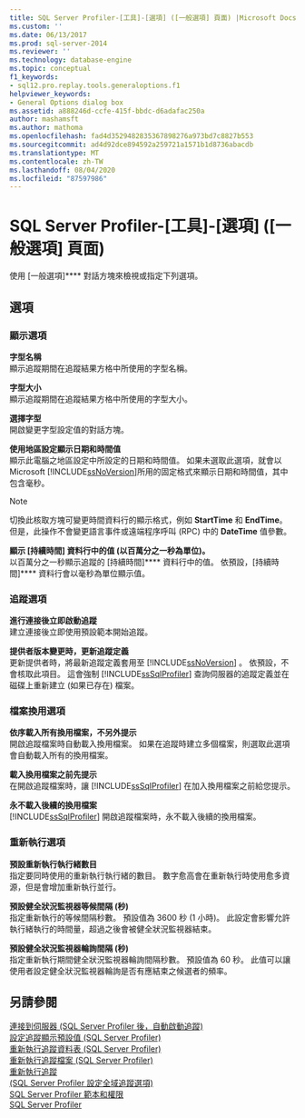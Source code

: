 ```yaml
---
title: SQL Server Profiler-[工具]-[選項] ([一般選項] 頁面) |Microsoft Docs
ms.custom: ''
ms.date: 06/13/2017
ms.prod: sql-server-2014
ms.reviewer: ''
ms.technology: database-engine
ms.topic: conceptual
f1_keywords:
- sql12.pro.replay.tools.generaloptions.f1
helpviewer_keywords:
- General Options dialog box
ms.assetid: a888246d-ccfe-415f-bbdc-d6adafac250a
author: mashamsft
ms.author: mathoma
ms.openlocfilehash: fad4d3529482835367898276a973bd7c8827b553
ms.sourcegitcommit: ad4d92dce894592a259721a1571b1d8736abacdb
ms.translationtype: MT
ms.contentlocale: zh-TW
ms.lasthandoff: 08/04/2020
ms.locfileid: "87597986"
---
```

# <a name="sql-server-profiler---tools-options-general-options-page"></a>SQL Server Profiler-[工具]-[選項] ([一般選項] 頁面) 
  使用 [一般選項]**** 對話方塊來檢視或指定下列選項。  
  
## <a name="options"></a>選項  
  
### <a name="display-options"></a>顯示選項  
 **字型名稱**  
 顯示追蹤期間在追蹤結果方格中所使用的字型名稱。  
  
 **字型大小**  
 顯示追蹤期間在追蹤結果方格中所使用的字型大小。  
  
 **選擇字型**  
 開啟變更字型設定值的對話方塊。  
  
 **使用地區設定顯示日期和時間值**  
 顯示此電腦之地區設定中所設定的日期和時間值。 如果未選取此選項，就會以 Microsoft [!INCLUDE[ssNoVersion](../includes/ssnoversion-md.md)]所用的固定格式來顯示日期和時間值，其中包含毫秒。  
  
> [!NOTE]  
>  切換此核取方塊可變更時間資料行的顯示格式，例如 **StartTime** 和 **EndTime**。 但是，此操作不會變更語言事件或遠端程序呼叫 (RPC) 中的 **DateTime** 值參數。  
  
 **顯示 [持續時間] 資料行中的值 (以百萬分之一秒為單位)。**  
 以百萬分之一秒顯示追蹤的 [持續時間]**** 資料行中的值。 依預設，[持續時間]**** 資料行會以毫秒為單位顯示值。  
  
### <a name="tracing-options"></a>追蹤選項  
 **進行連接後立即啟動追蹤**  
 建立連接後立即使用預設範本開始追蹤。  
  
 **提供者版本變更時，更新追蹤定義**  
 更新提供者時，將最新追蹤定義套用至 [!INCLUDE[ssNoVersion](../includes/ssnoversion-md.md)] 。 依預設，不會核取此項目。 這會強制 [!INCLUDE[ssSqlProfiler](../includes/sssqlprofiler-md.md)] 查詢伺服器的追蹤定義並在磁碟上重新建立 (如果已存在) 檔案。  
  
### <a name="file-rollover-options"></a>檔案換用選項  
 **依序載入所有換用檔案，不另外提示**  
 開啟追蹤檔案時自動載入換用檔案。 如果在追蹤時建立多個檔案，則選取此選項會自動載入所有的換用檔案。  
  
 **載入換用檔案之前先提示**  
 在開啟追蹤檔案時，讓 [!INCLUDE[ssSqlProfiler](../includes/sssqlprofiler-md.md)] 在加入換用檔案之前給您提示。  
  
 **永不載入後續的換用檔案**  
 [!INCLUDE[ssSqlProfiler](../includes/sssqlprofiler-md.md)] 開啟追蹤檔案時，永不載入後續的換用檔案。  
  
### <a name="replay-options"></a>重新執行選項  
 **預設重新執行執行緒數目**  
 指定要同時使用的重新執行執行緒的數目。 數字愈高會在重新執行時使用愈多資源，但是會增加重新執行並行。  
  
 **預設健全狀況監視器等候間隔 (秒)**  
 指定重新執行的等候間隔秒數。 預設值為 3600 秒 (1 小時)。 此設定會影響允許執行緒執行的時間量，超過之後會被健全狀況監視器結束。  
  
 **預設健全狀況監視器輪詢間隔 (秒)**  
 指定重新執行期間健全狀況監視器輪詢間隔秒數。 預設值為 60 秒。 此值可以讓使用者設定健全狀況監視器輪詢是否有應結束之候選者的頻率。  
  
## <a name="see-also"></a>另請參閱  
 [連接到伺服器 &#40;SQL Server Profiler 後，自動啟動追蹤&#41;](../tools/sql-server-profiler/start-a-trace-automatically-after-connecting-to-a-server-sql-server-profiler.md)   
 [設定追蹤顯示預設值 &#40;SQL Server Profiler&#41;](../tools/sql-server-profiler/set-trace-display-defaults-sql-server-profiler.md)   
 [重新執行追蹤資料表 &#40;SQL Server Profiler&#41;](../tools/sql-server-profiler/replay-a-trace-table-sql-server-profiler.md)   
 [重新執行追蹤檔案 &#40;SQL Server Profiler&#41;](../tools/sql-server-profiler/replay-a-trace-file-sql-server-profiler.md)   
 [重新執行追蹤](../tools/sql-server-profiler/replay-traces.md)   
 [&#40;SQL Server Profiler 設定全域追蹤選項&#41;](../tools/sql-server-profiler/set-global-trace-options-sql-server-profiler.md)   
 [SQL Server Profiler 範本和權限](../tools/sql-server-profiler/sql-server-profiler-templates-and-permissions.md)   
 [SQL Server Profiler](../tools/sql-server-profiler/sql-server-profiler.md)  
  
  
